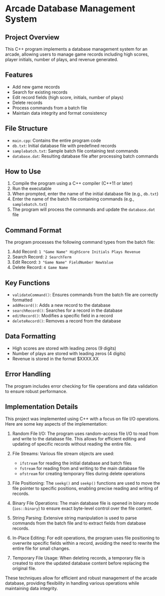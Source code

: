 # Arcade Database Management System

## Project Overview
This C++ program implements a database management system for an arcade, allowing users to manage game records including high scores, player initials, number of plays, and revenue generated.

## Features
- Add new game records
- Search for existing records
- Edit record fields (high score, initials, number of plays)
- Delete records
- Process commands from a batch file
- Maintain data integrity and format consistency

## File Structure
- `main.cpp`: Contains the entire program code
- `db.txt`: Initial database file with predefined records
- `samplebatch.txt`: Sample batch file containing test commands
- `database.dat`: Resulting database file after processing batch commands

## How to Use
1. Compile the program using a C++ compiler (C++11 or later)
2. Run the executable
3. When prompted, enter the name of the initial database file (e.g., `db.txt`)
4. Enter the name of the batch file containing commands (e.g., `samplebatch.txt`)
5. The program will process the commands and update the `database.dat` file

## Command Format
The program processes the following command types from the batch file:

1. Add Record: `1 "Game Name" HighScore Initials Plays Revenue`
2. Search Record: `2 SearchTerm`
3. Edit Record: `3 "Game Name" FieldNumber NewValue`
4. Delete Record: `4 Game Name`

## Key Functions
- `validateCommand()`: Ensures commands from the batch file are correctly formatted
- `addRecord()`: Adds a new record to the database
- `searchRecord()`: Searches for a record in the database
- `editRecord()`: Modifies a specific field in a record
- `deleteRecord()`: Removes a record from the database

## Data Formatting
- High scores are stored with leading zeros (9 digits)
- Number of plays are stored with leading zeros (4 digits)
- Revenue is stored in the format $XXXX.XX

## Error Handling
The program includes error checking for file operations and data validation to ensure robust performance.

## Implementation Details

This project was implemented using C++ with a focus on file I/O operations. Here are some key aspects of the implementation:

1. Random File I/O: The program uses random-access file I/O to read from and write to the database file. This allows for efficient editing and updating of specific records without reading the entire file.

2. File Streams: Various file stream objects are used:
   - `ifstream` for reading the initial database and batch files
   - `fstream` for reading from and writing to the main database file
   - `ofstream` for creating temporary files during delete operations

3. File Positioning: The `seekg()` and `seekp()` functions are used to move the file pointer to specific positions, enabling precise reading and writing of records.

4. Binary File Operations: The main database file is opened in binary mode (`ios::binary`) to ensure exact byte-level control over the file content.

5. String Parsing: Extensive string manipulation is used to parse commands from the batch file and to extract fields from database records.

6. In-Place Editing: For edit operations, the program uses file positioning to overwrite specific fields within a record, avoiding the need to rewrite the entire file for small changes.

7. Temporary File Usage: When deleting records, a temporary file is created to store the updated database content before replacing the original file.

These techniques allow for efficient and robust management of the arcade database, providing flexibility in handling various operations while maintaining data integrity.
